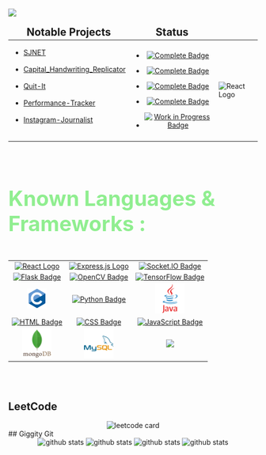 <br>
<a href="https://github.com/DenverCoder1/readme-typing-svg">
  <img src="https://readme-typing-svg.herokuapp.com?lines=The+Name+is+SJ;%0AAbhijith+SJ&width=500&height=80&color=00992C&size=40">
</a>

<div align="center">
  <table>
    <thead>
      <tr>
        <td><div align = "center" style="font-size:1.5em;"><strong>Notable Projects</div></td>
        <td><div align = "center" style="font-size:1.5em;"><strong>Status</div></td>
        <td></td>
      </tr>
    </thead>
    <tbody>
    <tr>
    <td>
      <ul>
        <li><a href="https://github.com/AGENTSJ/SJNET">SJNET</a></li><br/>
        <li><a href="https://github.com/AGENTSJ/Capital_Hand_Writing_Replicator">Capital_Handwriting_Replicator</a></li><br/>
        <li><a href="https://github.com/AGENTSJ/Quit-It">Quit-It</li><br/>
        <li><a href="https://github.com/AGENTSJ/Performance-Tracker">Performance-Tracker</a></li><br/>
        <li><a href="https://github.com/AGENTSJ/Instagram-Journalist">Instagram-Journalist</a></li><br/>
      </ul>
    </td>
    <td>
        <ul>
          <li>
            <p align="center">
              <a href="https://github.com/AGENTSJ/SJNET">
              <img src="https://img.shields.io/badge/Complete-%2328a745.svg?style=for-the-badge&logo=checkmarx&logoColor=white" alt="Complete Badge">
              </a>
            </p>
          </li>
          <li>
            <p align="center">
              <a href="https://github.com/AGENTSJ/Capital_Hand_Writing_Replicator">
              <img src="https://img.shields.io/badge/Complete-%2328a745.svg?style=for-the-badge&logo=checkmarx&logoColor=white" alt="Complete Badge">
              </a>
            </p>
          </li>
          <li>
            <p align="center">
                <a href="https://github.com/AGENTSJ/Quit-It">
                <img src="https://img.shields.io/badge/Complete-%2328a745.svg?style=for-the-badge&logo=checkmarx&logoColor=white" alt="Complete Badge">
                </a>
            </p>
          </li>
          <li>
            <p align="center">
              <a href="https://github.com/AGENTSJ/Performance-Tracker">
              <img src="https://img.shields.io/badge/Complete-%2328a745.svg?style=for-the-badge&logo=checkmarx&logoColor=white" alt="Complete Badge">
              </a>
            </p>
          </li>
          <li>
  <p align="center">
    <a href="https://github.com/AGENTSJ/Instagram-Journalist">
    <img src="https://img.shields.io/badge/Work_In_Progress-%23F48024.svg?style=for-the-badge&logo=construction&logoColor=white" alt="Work in Progress Badge">
    </a>
</p></li>
      </ul>
    </td>
  <td>
  <img src="https://github.com/AGENTSJ/SJNET/assets/109428699/4b56ab5d-a444-479b-a9de-69ac7bc982a0" alt="React Logo" width="300" height="300">
  </td>
  </tr>
</tbody>
<table>
</div>
  <br/>
<div align = "left" style="font-size:2em;">
<h2 style="color: #90EE90;">Known Languages & Frameworks :</h2>
</div>
<div align="center">
  <table>
    <tr>
      <td align="center">
        <a href="https://react.dev/">
        <img src="https://upload.wikimedia.org/wikipedia/commons/thumb/a/a7/React-icon.svg/1280px-React-icon.svg.png" alt="React Logo"  height="48">
        </a>
      </td>
      <td align="center">
      <a href="https://expressjs.com/">
        <img src="https://img.shields.io/badge/Express.js-000000?style=for-the-badge&logo=express&logoColor=white" alt="Express.js Logo">
      </a></td>
        <td align="center">
          <a href="https://socket.io/">
        <img src="https://img.shields.io/badge/Socket.IO-010101?style=for-the-badge&logo=socket.io&logoColor=white" alt="Socket.IO Badge">
      </td>
      </td>
    </tr>
    <tr>
      <td align="center">
      <a href="https://flask.palletsprojects.com/en/3.0.x/">
        <img src="https://img.shields.io/badge/Flask-000000?style=for-the-badge&logo=flask&logoColor=white" alt="Flask Badge"></a>
      </td>
      <td align="center">
      <a href="https://opencv.org/">
        <img src="https://img.shields.io/badge/OpenCV-5C3EE8?style=for-the-badge&logo=opencv&logoColor=white" alt="OpenCV Badge"></a>
      </td>
      <td align="center">
      <a href="https://www.tensorflow.org/">
        <img src="https://img.shields.io/badge/TensorFlow-FF6F00?style=for-the-badge&logo=tensorflow&logoColor=white" alt="TensorFlow Badge"></a>
      </td>
    </tr>
    <tr>
      <td align="center">
        <a href="https://www.cprogramming.com/" target="_blank"> 
    <img src="https://raw.githubusercontent.com/devicons/devicon/master/icons/c/c-original.svg" alt="c" width="40" height="40"/> </a>
      </a>
      </td>
      <td align="center">
      <a href="https://www.python.org/doc/">
        <img src="https://img.shields.io/badge/Python-3776AB?style=for-the-badge&logo=python&logoColor=white" alt="Python Badge"></a>
      </td>
      <td align="center">
      <a href="https://dev.java/">
        <img src="https://github.com/devicons/devicon/blob/master/icons/java/java-original-wordmark.svg" height="60" alt="Java Badge"></a>
      </td>
    </tr>
    <tr>
      <td align="center">
      <a href="https://developer.mozilla.org/en-US/docs/Web/HTML">
        <img src="https://img.shields.io/badge/HTML-E34F26?style=for-the-badge&logo=html5&logoColor=white" alt="HTML Badge"></a>
      </td>
      <td align="center">
      <a href="https://developer.mozilla.org/en-US/docs/Web/CSS">
        <img src="https://img.shields.io/badge/CSS-1572B6?style=for-the-badge&logo=css3&logoColor=white" alt="CSS Badge"></a>
      </td>
      <td align="center">
      <a href="https://developer.mozilla.org/en-US/docs/Web/JavaScript">
        <img src="https://img.shields.io/badge/JavaScript-F7DF1E?style=for-the-badge&logo=javascript&logoColor=black" alt="JavaScript Badge"></a>
      </td>
    </tr>
    <tr>
    <td align="center">
    <a href="https://www.mongodb.com/"><img src="https://github.com/devicons/devicon/blob/master/icons/mongodb/mongodb-original-wordmark.svg" height="60"></a>
    </td>
    <td align="center">
    <a href="https://www.mysql.com/"><img src="https://github.com/devicons/devicon/blob/master/icons/mysql/mysql-original-wordmark.svg" height="60"></a>
    </td>
    <td align="center">
    <a href="https://developer.mozilla.org/en-US/docs/Web/API/IndexedDB_API"><img src="https://img.shields.io/badge/IndexedDB-%231C2022.svg?style=for-the-badge&logo=indexeddb&logoColor=white"></a>
    </td>
    </tr>
  </table>
  <br/>
</div>
<br>

## LeetCode
<!---![](https://leetcard.jacoblin.cool/Abhijith_SJ?theme=dark&font=Trykker?cache=0)
--->
<div align="center">
 <img src="https://leetcard.jacoblin.cool/Abhijith_SJ?theme=dark&font=Trykker?cache=0" alt="leetcode card">
</div>
## Giggity Git
<br>
<div align="center">
 <img src="http://github-profile-summary-cards.vercel.app/api/cards/repos-per-language?username=AGENTSJ&theme=2077" alt="github stats">
  <img src="http://github-profile-summary-cards.vercel.app/api/cards/most-commit-language?username=AGENTSJ&theme=2077" alt="github stats">
  <img src="http://github-profile-summary-cards.vercel.app/api/cards/stats?username=AGENTSJ&theme=2077" alt="github stats">
  <img src="http://github-profile-summary-cards.vercel.app/api/cards/productive-time?username=AGENTSJ&theme=2077&utcOffset=8" alt="github stats">
</div>
<!--- ![](http://github-profile-summary-cards.vercel.app/api/cards/repos-per-language?username=AGENTSJ&theme=2077)
![](http://github-profile-summary-cards.vercel.app/api/cards/most-commit-language?username=AGENTSJ&theme=2077)
<br/>
![](http://github-profile-summary-cards.vercel.app/api/cards/stats?username=AGENTSJ&theme=2077)
![](http://github-profile-summary-cards.vercel.app/api/cards/productive-time?username=AGENTSJ&theme=2077&utcOffset=8)
--->
<!---
AGENTSJ/AGENTSJ is a ✨ special ✨ repository because its `README.md` (this file) appears on your GitHub profile.
You can click the Preview link to take a look at your changes.
--->
